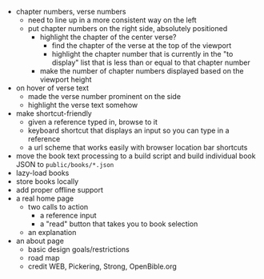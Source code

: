 - chapter numbers, verse numbers
	- need to line up in a more consistent way on the left
	- put chapter numbers on the right side, absolutely positioned
		- highlight the chapter of the center verse?
			- find the chapter of the verse at the top of the viewport
			- highlight the chapter number that is currently in the "to display" list that is less than or equal to that chapter number
		- make the number of chapter numbers displayed based on the viewport height
- on hover of verse text
	- made the verse number prominent on the side
	- highlight the verse text somehow
- make shortcut-friendly
	- given a reference typed in, browse to it
	- keyboard shortcut that displays an input so you can type in a reference
	- a url scheme that works easily with browser location bar shortcuts
- move the book text processing to a build script and build individual book JSON to `public/books/*.json`
- lazy-load books
- store books locally
- add proper offline support
- a real home page
	- two calls to action
		- a reference input
		- a "read" button that takes you to book selection
	- an explanation
- an about page
	- basic design goals/restrictions
	- road map
	- credit WEB, Pickering, Strong, OpenBible.org
